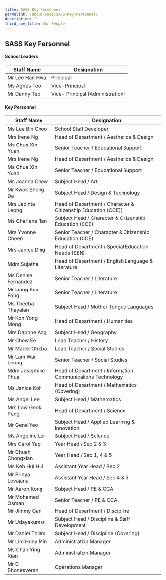 ```yaml
---
title: SASS Key Personnel
permalink: /about-sass/SASS-Key-Personnel/
description: ""
third_nav_title: Our People
---
```

## SASS Key Personnel 

#### School Leaders

<table>
<thead>
  <tr>
    <th>Staff Name</th>
    <th>Designation</th>
  </tr>
</thead>
	  <tr>
    <td>Mr Lee Han Hwa</td>
    <td>Principal</td>
  </tr>
  <tr>
		  <tr>
    <td>Ms Agnes Teo</td>
    <td>Vice-Principal</td>
  </tr>
  <tr>
			  <tr>
    <td>Mr Danny Teo</td>
    <td>Vice- Principal (Administration)</td>
  </tr>
  <tr>
</table>


#### Key Personnel 

<table>
<thead>
  <tr>
    <th>Staff Name</th>
    <th>Designation</th>
  </tr>
</thead>
		  <tr>
    <td>Ms Lee Bin Choo</td>
    <td>School Staff Developer</td>
  </tr>
  <tr>
    <td>Mrs Irene Ng</td>
    <td>Head of Department / Aesthetics & Design</td>
  </tr>
  <tr>
    <td>Ms Chua Xin Yuan</td>
    <td>Senior Teacher / Educational Support</td>
  </tr>
  <tr>
    <td>Mrs Irene Ng</td>
    <td>Head of Department / Aesthetics & Design</td>
  </tr>
  <tr>
    <td>Ms Chua Xin Yuan</td>
    <td>Senior Teacher / Educational Support</td>
  </tr>
  <tr>
    <td>Ms Joanna Chew</td>
    <td>Subject Head / Art</td>
  </tr>
  <tr>
    <td>Mr Kwok Sheng Da</td>
    <td>Subject Head / Design & Technology</td>
  </tr>
  <tr>
    <td>Mrs Jacinta Leong</td>
    <td>Head of Department / Character & Citizenship Education (CCE))</td>
  </tr>
  <tr>
    <td>Ms Charlene Tan</td>
    <td>Subject Head / Character & Citizenship Education (CCE)</td>
  </tr>
  <tr>
    <td>Mrs Yvonne Cheen</td>
    <td>Senior Teacher / Character & Citizenship Education (CCE)</td>
  </tr>
	<tr>
    <td>Mrs Janice Ding</td>
    <td>Head of Department / Special Education Needs (SEN)
		</td>
  </tr>
  <tr>
    <td>Mdm Sujatha</td>
    <td>Head of Department / English Language & Literature</td>
  </tr>
  <tr>
    <td>Ms Denise Fernandez</td>
    <td>Senior Teacher / Literature</td>
  </tr>
  <tr>			 
    <td>Mr Liang Sea Fong</td>
    <td>Senior Teacher / Literature</td>
  </tr>
  <tr>
				  <tr>
    <td>Ms Theeba Thayalan</td>
    <td>Subject Head / Mother Tongue Languages</td>
  </tr>
  <tr>			 
    <td>Mr Koh Yong Mong</td>
    <td>Head of Department / Humanities</td>
  </tr>
  <tr>
    <td>Mrs Daphne Ang</td>
    <td>Subject Head / Geography</td>
  </tr>
  <tr>			 
    <td>Mr Chew Ee</td>
    <td>Lead Teacher / History</td>
  </tr>
  <tr>
    <td>Mr Marek Otreba</td>
    <td>Lead Teacher / Social Studies</td>
  </tr>
  <tr>			 
    <td>Mr Lam Wai Leong</td>
    <td>Senior Teacher / Social Studies</td>
  </tr>
  <tr>
    <td>Mdm Josephine Phua</td>
    <td>Head of Department / Information Communications Technology</td>
  </tr>
  <tr>
    <td>Ms Janice Koh</td>
    <td>Head of Department / Mathematics (Covering)</td>
  </tr>
  <tr>			 
    <td>Ms Angel Lee</td>
    <td>Subject Head / Mathematics</td>
  </tr>
  <tr>
    <td>Mrs Low Geok Peng</td>
    <td>Head of Department / Science</td>
  </tr>
  <tr>			 
    <td>Mr Gene Yeo</td>
    <td>Subject Head / Applied Learning & Innovation</td>
  </tr>
  <tr>
    <td>Ms Angeline Ler</td>
    <td>Subject Head / Science</td>
  </tr>
  <tr>			 
    <td>Mrs Carol Yap</td>
    <td>Year Head / Sec 2 & 3</td>
  </tr>
  <tr>
    <td>Mr Chuah Chongxian</td>
    <td>Year Head / Sec 1, 4 & 5</td>
  </tr>
  <tr>			  
    <td>Ms Keh Hui Hui</td>
    <td>Assistant Year Head / Sec 2</td>
  </tr>
  <tr>
    <td>Mr Prinya Lovajana</td>
    <td>Assistant Year Head / Sec 4 & 5</td>
  </tr>
  <tr>			 
    <td>Mr Aaron Kong</td>
    <td>Subject Head / PE & CCA</td>
  </tr>
  <tr>
		  <tr>			  
    <td>Mr Mohamed Osman</td>
    <td>Senior Teacher / PE & CCA</td>
  </tr>
  <tr>
		  <tr>			 
    <td>Mr Jimmy Gan</td>
    <td>Head of Department / Discipline</td>
  </tr>
  <tr>
		  <tr>			  
    <td>Mr Udayakumar</td>
    <td>Subject Head / Discipline & Staff Development</td>
  </tr>
  <tr>
		  <tr>			  
    <td>Mr Daniel Thiam</td>
    <td>Subject Head / Discipline (Covering)</td>
  </tr>
  <tr>
		  <tr>			  
    <td>Mr Lim Huey Min</td>
    <td>Administration Manager</td>
  </tr>
  <tr>
		  <tr>			  
    <td>Ms Chan Ying Xian</td>
    <td>Administration Manager</td>
  </tr>
  <tr>
		  <tr>
		  <tr>			  
    <td>Mr C Bhonesveran</td>
    <td>Operations Manager</td>
  </tr>
 </table>
